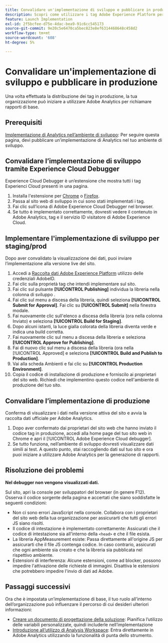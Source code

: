 ```yaml
---
title: Convalidare un'implementazione di sviluppo e pubblicare in produzione
description: Scopri come utilizzare i tag Adobe Experience Platform per distribuire Adobe Analytics nel tuo ambiente di produzione.
feature: Launch Implementation
exl-id: 2f5bcfee-d75e-4dac-bea9-91c6cc545173
source-git-commit: 9e20c5e6470ca5bec823e8ef6314468648c458d2
workflow-type: tm+mt
source-wordcount: '608'
ht-degree: 5%

---
```


# Convalidare un&#39;implementazione di sviluppo e pubblicare in produzione

Una volta effettuata la distribuzione dei tag in produzione, la tua organizzazione può iniziare a utilizzare Adobe Analytics per richiamare rapporti di base.

## Prerequisiti 

[Implementazione di Analytics nell’ambiente di sviluppo](deploy-dev.md): Per seguire questa pagina, devi pubblicare un’implementazione di Analytics nel tuo ambiente di sviluppo.

## Convalidare l’implementazione di sviluppo tramite Experience Cloud Debugger

Experience Cloud Debugger è un’estensione che mostra tutti i tag Experienci Cloud presenti in una pagina.

1. Installa l&#39;estensione per [Chrome](https://chrome.google.com/webstore/detail/adobe-experience-platform/bfnnokhpnncpkdmbokanobigaccjkpob) o [Firefox](https://addons.mozilla.org/it/firefox/addon/adobe-experience-platform-dbg/).
2. Passa al sito web di sviluppo in cui sono stati implementati i tag.
3. Fai clic sull’icona di Adobe Experience Cloud Debugger nel browser.
4. Se tutto è implementato correttamente, dovresti vedere il contenuto in Adobe Analytics, tag e il servizio ID visitatore di Adobe Experience Cloud.

## Implementare l&#39;implementazione di sviluppo per staging/prod

Dopo aver convalidato la visualizzazione dei dati, puoi inviare l’implementazione alla versione live del sito.

1. Accedi a [Raccolta dati Adobe Experience Platform](https://experience.adobe.com/data-collection) utilizzo delle credenziali AdobeID.
1. Fai clic sulla proprietà tag che intendi implementare sul sito.
1. Fai clic sul pulsante **[!UICONTROL Publishing]** individua la libreria nella colonna di sviluppo .
1. Fai clic sul menu a discesa della libreria, quindi seleziona **[!UICONTROL Submit for Approval]**. Fai clic su **[!UICONTROL Submit]** nella finestra modale.
1. Fai nuovamente clic sull&#39;elenco a discesa della libreria (ora nella colonna Inviato) e seleziona **[!UICONTROL Build for Staging]**.
1. Dopo alcuni istanti, la luce gialla colorata della libreria diventa verde e indica una build corretta.
1. Fai nuovamente clic sul menu a discesa della libreria e seleziona **[!UICONTROL Approve for Publishing]**.
1. Fai di nuovo clic sul menu a discesa della libreria (ora nella [!UICONTROL Approved] e seleziona **[!UICONTROL Build and Publish to Production]**.
1. Vai alla scheda Ambienti e fai clic su **[!UICONTROL Production Environment]**.
1. Copia il codice di installazione di produzione e forniscilo ai proprietari del sito web. Richiedi che implementino questo codice nell&#39;ambiente di produzione del tuo sito.

## Convalidare l’implementazione di produzione

Conferma di visualizzare i dati nella versione attiva del sito e avvia la raccolta dati ufficiale per Adobe Analytics.

1. Dopo aver confermato dai proprietari del sito web che hanno inviato il codice tag in produzione, accedi alla home page del tuo sito web in Chrome e apri il [!UICONTROL Adobe Experience Cloud debugger].
2. Se tutto funziona, nell’ambiente di sviluppo dovresti visualizzare dati simili ai test. A questo punto, stai raccogliendo dati sul tuo sito e ora puoi iniziare a utilizzare Adobe Analytics per la generazione di rapporti.

## Risoluzione dei problemi

**Nel debugger non vengono visualizzati dati.**

Sul sito, apri la console per sviluppatori del browser (in genere F12). Osserva il codice sorgente della pagina e accertati che siano soddisfatte le seguenti condizioni:

* Non ci sono errori JavaScript nella console. Collabora con i proprietari del sito web della tua organizzazione per assicurarti che tutti gli errori JS siano risolti.
* Il codice di intestazione è implementato correttamente: Assicurati che il codice di intestazione sia all&#39;interno della `<head>` e che il file esista.
* La libreria AppMeasurement esiste: Passa direttamente all&#39;origine JS per assicurarti che il file JS contenga codice. In caso contrario, assicurati che ogni ambiente sia creato e che la libreria sia pubblicata nel rispettivo ambiente.
* Estensioni di interferenza: Alcune estensioni, come ad blocker, possono impedire l&#39;attivazione delle richieste di immagini. Disattiva le estensioni che potrebbero impedire l&#39;invio di dati ad Adobe.

## Passaggi successivi

Ora che è impostata un’implementazione di base, il tuo ruolo all’interno dell’organizzazione può influenzare il percorso di cui desideri ulteriori informazioni:

* [Creare un documento di progettazione della soluzione](../prepare/solution-design.md): Pianifica l’utilizzo delle variabili personalizzate, quindi includerle nell’implementazione
* [Introduzione all’utilizzo di Analysis Workspace](/help/analyze/analysis-workspace/home.md): Entra direttamente in Adobe Analytics utilizzando la funzionalità di punta dello strumento.
